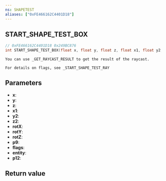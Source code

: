```yaml
---
ns: SHAPETEST
aliases: ["0xFE466162C4401D18"]
---
```

## START_SHAPE_TEST_BOX

```c
// 0xFE466162C4401D18 0x249BC876
int START_SHAPE_TEST_BOX(float x, float y, float z, float x1, float y2, float z2, float rotX, float rotY, float rotZ, Any p9, int flags, Entity entity, Any p12);
```

```
You can use _GET_RAYCAST_RESULT to get the result of the raycast.

For details on flags, see _START_SHAPE_TEST_RAY
```

## Parameters
* **x**: 
* **y**: 
* **z**: 
* **x1**: 
* **y2**: 
* **z2**: 
* **rotX**: 
* **rotY**: 
* **rotZ**: 
* **p9**: 
* **flags**: 
* **entity**: 
* **p12**: 

## Return value
